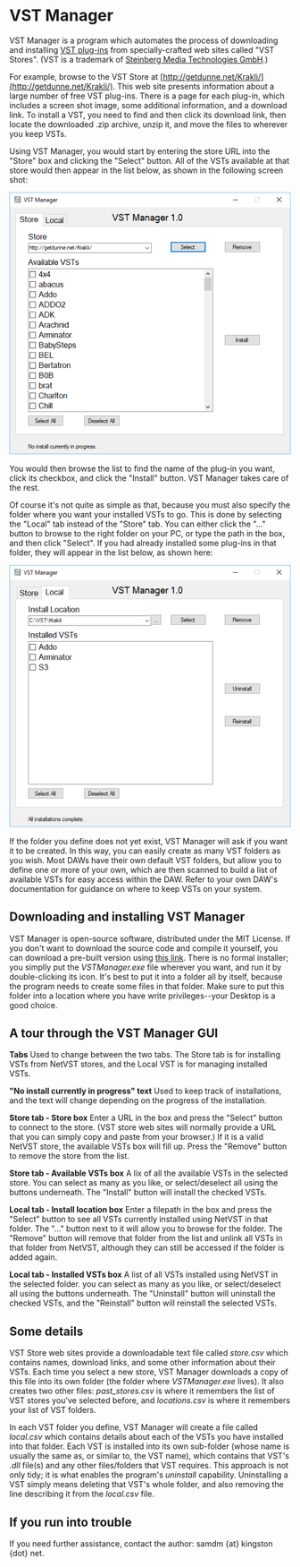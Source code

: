 # VST Manager #

VST Manager is a program which automates the process of downloading and installing [VST plug-ins](https://en.wikipedia.org/wiki/Virtual_Studio_Technology "VST plug-ins") from specially-crafted web sites called "VST Stores". (VST is a trademark of [Steinberg Media Technologies GmbH](https://www.steinberg.net "Steinberg").)

For example, browse to the VST Store at [http://getdunne.net/Krakli/](http://getdunne.net/Krakli/). This web site presents information about a large number of free VST plug-ins. There is a page for each plug-in, which includes a screen shot image, some additional information, and a download link. To install a VST, you need to find and then click its download link, then locate the downloaded .zip archive, unzip it, and move the files to wherever you keep VSTs.

Using VST Manager, you would start by entering the store URL into the "Store" box and clicking the "Select" button. All of the VSTs available at that store would then appear in the list below, as shown in the following screen shot:

![](img/ss1.png)

You would then browse the list to find the name of the plug-in you want, click its checkbox, and click the "Install" button. VST Manager takes care of the rest.

Of course it's not quite as simple as that, because you must also specify the folder where you want your installed VSTs to go. This is done by selecting the "Local" tab instead of the "Store" tab. You can either click the "..." button to browse to the right folder on your PC, or type the path in the box, and then click "Select". If you had already installed some plug-ins in that folder, they will appear in the list below, as shown here:

![](img/ss2.png)

If the folder you define does not yet exist, VST Manager will ask if you want it to be created. In this way, you can easily create as many VST folders as you wish. Most DAWs have their own default VST folders, but allow you to define one or more of your own, which are then scanned to build a list of available VSTs for easy access within the DAW. Refer to your own DAW's documentation for guidance on where to keep VSTs on your system.

## Downloading and installing VST Manager ##

VST Manager is open-source software, distributed under the MIT License. If you don't want to download the source code and compile it yourself, you can download a pre-built version using [this link](https://github.com/sdunnemucklow/VSTManager/blob/master/prebuilt/VSTManager.exe). There is no formal installer; you simplly put the *VSTManager.exe* file wherever you want, and run it by double-clicking its icon. It's best to put it into a folder all by itself, because the program needs to create some files in that folder. Make sure to put this folder into a location where you have write privileges--your Desktop is a good choice.

## A tour through the VST Manager GUI ##

**Tabs**
Used to change between the two tabs. The Store tab is for installing VSTs from NetVST stores, and the Local VST is for managing installed VSTs.

**"No install currently in progress" text**
Used to keep track of installations, and the text will change depending on the progress of the installation.

**Store tab - Store box**
Enter a URL in the box and press the "Select" button to connect to the store. (VST store  web sites will normally provide a URL that you can simply copy and paste from your browser.) If it is a valid NetVST store, the available VSTs box will fill up. Press the "Remove" button to remove the store from the list.

**Store tab - Available VSTs box**
A lix of all the available VSTs in the selected store. You can select as many as you like, or select/deselect all using the buttons underneath. The "Install" button will install the checked VSTs.

**Local tab - Install location box**
Enter a filepath in the box and press the "Select" button to see all VSTs currently installed using NetVST in that folder. The "..." button next to it will allow you to browse for the folder. The "Remove" 
button will remove that folder from the list and unlink all VSTs in that folder from NetVST, although they can still be accessed if the folder is added again.

**Local tab - Installed VSTs box**
A list of all VSTs installed using NetVST in the selected folder. you can select as many as you like, or select/deselect all using the buttons underneath. The "Uninstall" button will uninstall the checked VSTs, and the "Reinstall" button will reinstall the selected VSTs.

## Some details ##

VST Store web sites provide a downloadable text file called *store.csv* which contains names, download links, and some other information about their VSTs. Each time you select a new store, VST Manager downloads a copy of this file into its own folder (the folder where *VSTManager.exe* lives). It also creates two other files: *past_stores.csv* is where it remembers the list of VST stores you've selected before, and *locations.csv* is where it remembers your list of VST folders.

In each VST folder you define, VST Manager will create a file called *local.csv* which contains details about each of the VSTs you have installed into that folder. Each VST is installed into its own sub-folder (whose name is usually the same as, or similar to, the VST name), which contains that VST's *.dll* file(s) and any other files/folders that VST requires. This approach is not only tidy; it is what enables the program's *uninstall* capability. Uninstalling a VST simply means deleting that VST's whole folder, and also removing the line describing it from the *local.csv* file.

## If you run into trouble ##

If you need further assistance, contact the author: samdm {at} kingston {dot} net.
